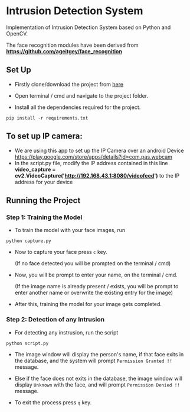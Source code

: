 # Intrusion Detection System

Implementation of Intrusion Detection System based on Python and OpenCV.

The face recognition modules have been derived from **https://github.com/ageitgey/face_recognition**

## Set Up
* Firstly clone/download the project from [here](https://github.com/vishalpolley/Intrusion-Detection/archive/master.zip)

* Open terminal / cmd and navigate to the project folder.

* Install all the dependencies required for the project.

```
pip install -r requirements.txt
```
## To set up IP camera: 
* We are using this app to set up the IP Camera over an android Device https://play.google.com/store/apps/details?id=com.pas.webcam
* In the script.py file, modify the IP address contained in this line
**video_capture = cv2.VideoCapture('http://192.168.43.1:8080/videofeed')** to the IP address for your device


## Running the Project

### **Step 1: Training the Model**

* To train the model with your face images, run
```
python capture.py
```

* Now to capture your face press `c` key.

  (If no face detected you will be prompted on the terminal / cmd)

* Now, you will be prompt to enter your name, on the terminal / cmd.

  (If the image name is already present / exists, you will be prompt to enter another name or overwrite the existing entry for the image)

* After this, training the model for your image gets completed.

### **Step 2: Detection of any Intrusion**

* For detecting any instrusion, run the script
```
python script.py
```

* The image window will display the person's name, if that face exits in the database, and the system will prompt `Permission Granted !!` message.

* Else if the face does not exits in the database, the image window will display `Unknown` with the face, and will prompt `Permission Denied !!` message.

* To exit the process press `q` key.
